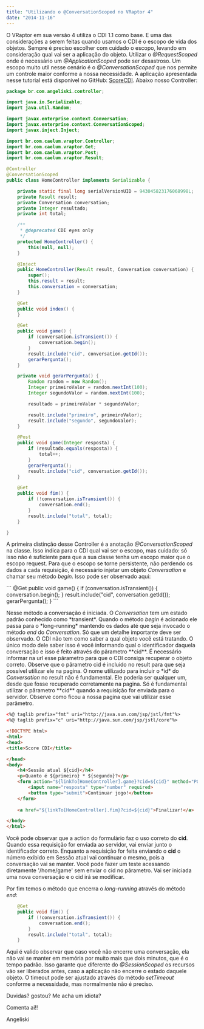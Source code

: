 ```yaml
---
title: "Utilizando o @ConversationScoped no VRaptor 4"
date: "2014-11-16"
---
```


O VRaptor em sua versão 4 utiliza o CDI 1.1 como base. E uma das considerações a serem feitas quando usamos o CDI é o escopo de vida dos objetos. Sempre é preciso escolher com cuidado o escopo, levando em consideração qual vai ser a aplicação do objeto. Utilizar o _@RequestScoped_ onde é necessário um _@ApplicationScoped_ pode ser desastroso. Um escopo muito util nesse cenário é o _@ConversationScoped_ que nos permite um controle maior conforme a nossa necessidade. A aplicação apresentada nesse tutorial está disponivel no GitHub: [ScoreCDI](https://github.com/angeliski/ScoreCDI "ScoreCDI"). Abaixo nosso Controller:


```java
package br.com.angeliski.controller;

import java.io.Serializable;
import java.util.Random;

import javax.enterprise.context.Conversation;
import javax.enterprise.context.ConversationScoped;
import javax.inject.Inject;

import br.com.caelum.vraptor.Controller;
import br.com.caelum.vraptor.Get;
import br.com.caelum.vraptor.Post;
import br.com.caelum.vraptor.Result;

@Controller
@ConversationScoped
public class HomeController implements Serializable {

	private static final long serialVersionUID = 943045823176068998L;
	private Result result;
	private Conversation conversation;
	private Integer resultado;
	private int total;

	/**
	 * @deprecated CDI eyes only
	 */
	protected HomeController() {
		this(null, null);
	}

	@Inject
	public HomeController(Result result, Conversation conversation) {
		super();
		this.result = result;
		this.conversation = conversation;
	}

	@Get
	public void index() {
	}

	@Get
	public void game() {
		if (conversation.isTransient()) {
			conversation.begin();
		}
		result.include("cid", conversation.getId());
		gerarPergunta();
	}

	private void gerarPergunta() {
		Random random = new Random();
		Integer primeiroValor = random.nextInt(100);
		Integer segundoValor = random.nextInt(100);

		resultado = primeiroValor * segundoValor;

		result.include("primeiro", primeiroValor);
		result.include("segundo", segundoValor);
	}

	@Post
	public void game(Integer resposta) {
		if (resultado.equals(resposta)) {
			total++;
		}
		gerarPergunta();
		result.include("cid", conversation.getId());
	}

	@Get
	public void fim() {
		if (!conversation.isTransient()) {
			conversation.end();
		}
		result.include("total", total);
	}

} 
```

A primeira distinção desse Controller é a anotação _@ConversationScoped_ na classe. Isso indica para o CDI qual vai ser o escopo, mas cuidado: só isso não é suficiente para que a sua classe tenha um escopo maior que o escopo request. Para que o escopo se torne persistente, não perdendo os dados a cada requisição, é necessário injetar um objeto _Conversation_ e chamar seu método _begin_. Isso pode ser observado aqui:

\`\`\` @Get public void game() { if (conversation.isTransient()) { conversation.begin(); } result.include("cid", conversation.getId()); gerarPergunta(); } \`\`\`

Nesse método a conversação é iniciada. O _Conversation_ tem um estado padrão conhecido como \*transient\*. Quando o método _begin_ é acionado ele passa para o \*long-running\* mantendo os dados até que seja invocado o método _end_ do _Conversation_. Só que um detalhe importante deve ser observado. O CDI não tem como saber a qual objeto você está tratando. O único modo dele saber isso é você informando qual o identificador daquela conversação e isso é feito através do pârametro \*\*cid\*\*. É necessário informar na url esse pârametro para que o CDI consiga recuperar o objeto correto. Observe que o pârametro cid é incluido no result para que seja possível utilizar ele na pagina. O nome utilizado para incluir o \*id\* do _Conversation_ no result não é fundamental. Ele poderia ser qualquer um, desde que fosse recuperado corretamente na pagina. Só é fundamental utilizar o pârametro \*\*cid\*\* quando a requisição for enviada para o servidor. Observe como ficou a nossa pagina que vai utilizar esse parâmetro.

```html
<%@ taglib prefix="fmt" uri="http://java.sun.com/jsp/jstl/fmt"%>
<%@ taglib prefix="c" uri="http://java.sun.com/jsp/jstl/core"%>

<!DOCTYPE html>
<html>
<head>
<title>Score CDI</title>

</head>
<body>
	<h4>Sessão atual ${cid}</h4>
	<p>Quanto é ${primeiro} * ${segundo}?</p>
	<form action="${linkTo[HomeController].game}?cid=${cid}" method="POST">
		<input name="resposta" type="number" required>
		<button type="submit">Continuar jogo!</button>
	</form>
	
	<a href="${linkTo[HomeController].fim}?cid=${cid}">Finalizar!</a>

</body>
</html>
```
Você pode observar que a action do formulário faz o uso correto do **cid**. Quando essa requisição for enviada ao servidor, vai enviar junto o identificador correto. Enquanto a requisição for feita enviando o **cid** o número exibido em Sessão atual vai continuar o mesmo, pois a conversação vai se manter. Você pode fazer um teste acessando diretamente '/home/game' sem enviar o cid no pârametro. Vai ser iniciada uma nova conversação e o cid irá se modificar.

Por fim temos o método que encerra o *long-running* através do método _end_:

```java
	@Get
	public void fim() {
		if (!conversation.isTransient()) {
			conversation.end();
		}
		result.include("total", total);
	}
```

Aqui é valido observar que caso você não encerre uma conversação, ela não vai se manter em memória por muito mais que dois minutos, que é o tempo padrão. Isso garante que diferente do _@SessionScoped_ os recursos vão ser liberados antes, caso a aplicação não encerre o estado daquele objeto. O timeout pode ser ajustado através do método _setTimeout_ conforme a necessidade, mas normalmente não é preciso.

Duvidas? gostou? Me acha um idiota?

Comenta ai!!

Angeliski

